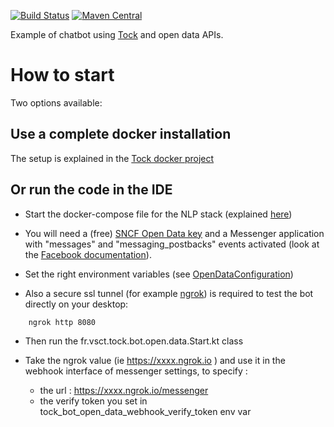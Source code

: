 [![Build Status](https://travis-ci.org/voyages-sncf-technologies/tock-bot-open-data.png)](https://travis-ci.org/voyages-sncf-technologies/tock-bot-open-data)
[![Maven Central](https://maven-badges.herokuapp.com/maven-central/fr.vsct.tock/tock-bot-open-data/badge.svg)](https://maven-badges.herokuapp.com/maven-central/fr.vsct.tock/tock-bot-open-data)

Example of chatbot using [Tock](https://github.com/voyages-sncf-technologies/tock) and open data APIs.

# How to start

Two options available:

## Use a complete docker installation

The setup is explained in the [Tock docker project](https://github.com/voyages-sncf-technologies/tock-docker#user-content-run-the-open-data-bot-example) 

## Or run the code in the IDE

* Start the docker-compose file for the NLP stack (explained [here](https://github.com/voyages-sncf-technologies/tock-docker#user-content-docker-images-for-tock))

* You will need a (free) [SNCF Open Data key](https://data.sncf.com/) and a Messenger application with "messages" and "messaging_postbacks" events activated (look at the [Facebook documentation](https://developers.facebook.com/docs/messenger-platform/guides/quick-start)). 

* Set the right environment variables (see [OpenDataConfiguration](https://github.com/voyages-sncf-technologies/tock-bot-open-data/blob/master/src/main/kotlin/fr/vsct/tock/bot/open/data/OpenDataConfiguration.kt#L29))

* Also a secure ssl tunnel (for example [ngrok](https://ngrok.com/)) is required to test the bot directly on your desktop:

```sh 
    ngrok http 8080
``` 

* Then run the fr.vsct.tock.bot.open.data.Start.kt class

* Take the ngrok value (ie  https://xxxx.ngrok.io ) and use it in the webhook interface of messenger settings, to specify :
   * the url : https://xxxx.ngrok.io/messenger
   * the verify token you set in tock_bot_open_data_webhook_verify_token env var
